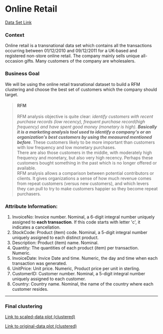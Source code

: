 # Online Retail
[Data Set Link](https://archive.ics.uci.edu/ml/datasets/online+retail)
### Context
Online retail is a transnational data set which contains all the transactions occurring between 01/12/2010 and 09/12/2011 for a UK-based and registered non-store online retail. The company mainly sells unique all-occasion gifts. Many customers of the company are wholesalers.

### Business Goal
We will be using the online retail trasnational dataset to build a RFM clustering and choose the best set of customers which the company should target.
> #### RFM
> RFM analysis objective is quite clear: *identify customers with recent purchase records (low recency), frequent purchase record(high frequency) and have spent good money (monetary is high). **Basically it is a marketing analysis tool used to identify a company's or an organization's best customers by using the measured mentioned before***. These customers likely to be more important than customers with low frequency and low monetary purchases. <br>
> There are also those customers in the middle, with moderately high frequency and monetary, but also very high recency. Perhaps these customers bought something in the past which is no longer offered or available.<br>
>RFM analysis allows a comparison between potential contributors or clients. It gives organizations a sense of how much revenue comes from repeat customers (versus new customers), and which levers they can pull to try to make customers happier so they become repeat purchasers.

### Attribute Information:

1. InvoiceNo: Invoice number. Nominal, a 6-digit integral number uniquely assigned to **each transaction**. If this code starts with letter 'c', it indicates a cancellation.
2. StockCode: Product (item) code. Nominal, a 5-digit integral number uniquely assigned to each distinct product.
3. Description: Product (item) name. Nominal.
4. Quantity: The quantities of each product (item) per transaction. Numeric.
5. InvoiceDate: Invice Date and time. Numeric, the day and time when each transaction was generated.
6. UnitPrice: Unit price. Numeric, Product price per unit in sterling.
7. CustomerID: Customer number. Nominal, a 5-digit integral number uniquely assigned to each customer.
8. Country: Country name. Nominal, the name of the country where each customer resides.

---

### Final clustering


<a href="https://cjdrago.github.io/RFM-KMeans/" target="_blank">Link to scaled-data plot (clustered)</a>

<a href="https://cjdrago.github.io/RFM-KMeans/nonScaled.html" target="_blank">Link to original-data plot (clustered)</a>
